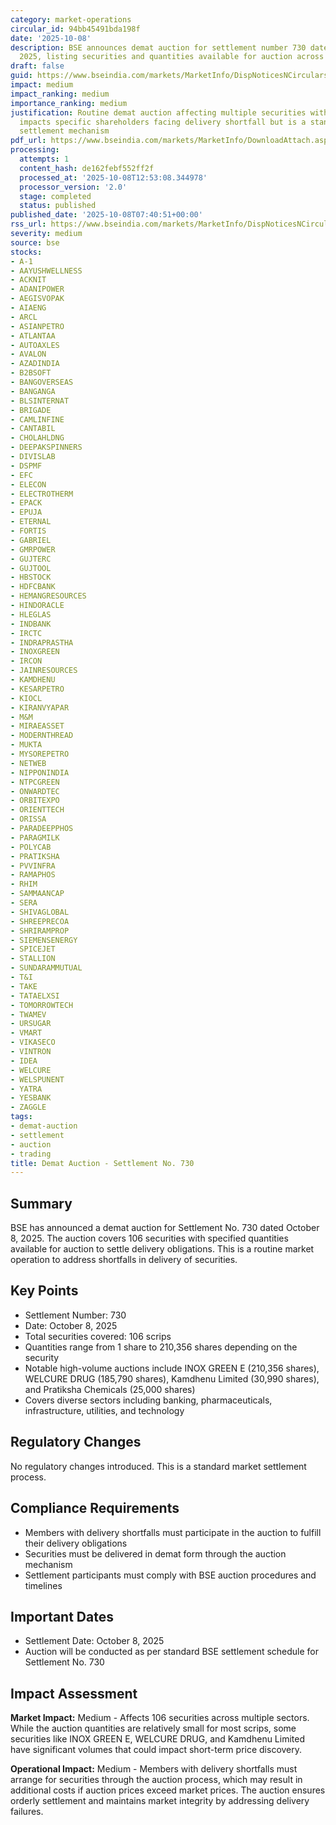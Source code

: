 ```yaml
---
category: market-operations
circular_id: 94bb45491bda198f
date: '2025-10-08'
description: BSE announces demat auction for settlement number 730 dated October 8,
  2025, listing securities and quantities available for auction across multiple scrips.
draft: false
guid: https://www.bseindia.com/markets/MarketInfo/DispNoticesNCirculars.aspx?Noticeid={D55655EB-7DAB-4C27-BDF2-48D69D68D6A1}&noticeno=20251008-10&dt=10/08/2025&icount=10&totcount=35&flag=0
impact: medium
impact_ranking: medium
importance_ranking: medium
justification: Routine demat auction affecting multiple securities with varying quantities;
  impacts specific shareholders facing delivery shortfall but is a standard market
  settlement mechanism
pdf_url: https://www.bseindia.com/markets/MarketInfo/DownloadAttach.aspx?id=20251008-10&attachedId=e2103ab3-57ef-4efe-9b21-7723e52c1fce
processing:
  attempts: 1
  content_hash: de162febf552ff2f
  processed_at: '2025-10-08T12:53:08.344978'
  processor_version: '2.0'
  stage: completed
  status: published
published_date: '2025-10-08T07:40:51+00:00'
rss_url: https://www.bseindia.com/markets/MarketInfo/DispNoticesNCirculars.aspx?Noticeid={D55655EB-7DAB-4C27-BDF2-48D69D68D6A1}&noticeno=20251008-10&dt=10/08/2025&icount=10&totcount=35&flag=0
severity: medium
source: bse
stocks:
- A-1
- AAYUSHWELLNESS
- ACKNIT
- ADANIPOWER
- AEGISVOPAK
- AIAENG
- ARCL
- ASIANPETRO
- ATLANTAA
- AUTOAXLES
- AVALON
- AZADINDIA
- B2BSOFT
- BANGOVERSEAS
- BANGANGA
- BLSINTERNAT
- BRIGADE
- CAMLINFINE
- CANTABIL
- CHOLAHLDNG
- DEEPAKSPINNERS
- DIVISLAB
- DSPMF
- EFC
- ELECON
- ELECTROTHERM
- EPACK
- EPUJA
- ETERNAL
- FORTIS
- GABRIEL
- GMRPOWER
- GUJTERC
- GUJTOOL
- HBSTOCK
- HDFCBANK
- HEMANGRESOURCES
- HINDORACLE
- HLEGLAS
- INDBANK
- IRCTC
- INDRAPRASTHA
- INOXGREEN
- IRCON
- JAINRESOURCES
- KAMDHENU
- KESARPETRO
- KIOCL
- KIRANVYAPAR
- M&M
- MIRAEASSET
- MODERNTHREAD
- MUKTA
- MYSOREPETRO
- NETWEB
- NIPPONINDIA
- NTPCGREEN
- ONWARDTEC
- ORBITEXPO
- ORIENTTECH
- ORISSA
- PARADEEPPHOS
- PARAGMILK
- POLYCAB
- PRATIKSHA
- PVVINFRA
- RAMAPHOS
- RHIM
- SAMMAANCAP
- SERA
- SHIVAGLOBAL
- SHREEPRECOA
- SHRIRAMPROP
- SIEMENSENERGY
- SPICEJET
- STALLION
- SUNDARAMMUTUAL
- T&I
- TAKE
- TATAELXSI
- TOMORROWTECH
- TWAMEV
- URSUGAR
- VMART
- VIKASECO
- VINTRON
- IDEA
- WELCURE
- WELSPUNENT
- YATRA
- YESBANK
- ZAGGLE
tags:
- demat-auction
- settlement
- auction
- trading
title: Demat Auction - Settlement No. 730
---
```


## Summary

BSE has announced a demat auction for Settlement No. 730 dated October 8, 2025. The auction covers 106 securities with specified quantities available for auction to settle delivery obligations. This is a routine market operation to address shortfalls in delivery of securities.

## Key Points

- Settlement Number: 730
- Date: October 8, 2025
- Total securities covered: 106 scrips
- Quantities range from 1 share to 210,356 shares depending on the security
- Notable high-volume auctions include INOX GREEN E (210,356 shares), WELCURE DRUG (185,790 shares), Kamdhenu Limited (30,990 shares), and Pratiksha Chemicals (25,000 shares)
- Covers diverse sectors including banking, pharmaceuticals, infrastructure, utilities, and technology

## Regulatory Changes

No regulatory changes introduced. This is a standard market settlement process.

## Compliance Requirements

- Members with delivery shortfalls must participate in the auction to fulfill their delivery obligations
- Securities must be delivered in demat form through the auction mechanism
- Settlement participants must comply with BSE auction procedures and timelines

## Important Dates

- Settlement Date: October 8, 2025
- Auction will be conducted as per standard BSE settlement schedule for Settlement No. 730

## Impact Assessment

**Market Impact:** Medium - Affects 106 securities across multiple sectors. While the auction quantities are relatively small for most scrips, some securities like INOX GREEN E, WELCURE DRUG, and Kamdhenu Limited have significant volumes that could impact short-term price discovery.

**Operational Impact:** Medium - Members with delivery shortfalls must arrange for securities through the auction process, which may result in additional costs if auction prices exceed market prices. The auction ensures orderly settlement and maintains market integrity by addressing delivery failures.